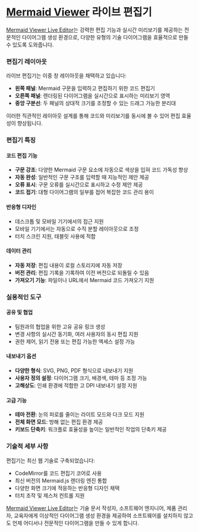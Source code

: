 # [Mermaid Viewer](https://mermaidviewer.com) 라이브 편집기

[Mermaid Viewer Live Editor](https://mermaidviewer.com/editor)는 강력한 편집 기능과 실시간 미리보기를 제공하는 전문적인 다이어그램 생성 환경으로, 다양한 유형의 기술 다이어그램을 효율적으로 만들 수 있도록 도와줍니다.

### 편집기 레이아웃

라이브 편집기는 이중 창 레이아웃을 채택하고 있습니다:
- **왼쪽 패널**: Mermaid 구문을 입력하고 편집하기 위한 코드 편집기
- **오른쪽 패널**: 렌더링된 다이어그램을 실시간으로 표시하는 미리보기 영역
- **중앙 구분선**: 두 패널의 상대적 크기를 조정할 수 있는 드래그 가능한 분리대

이러한 직관적인 레이아웃 설계를 통해 코드와 미리보기를 동시에 볼 수 있어 편집 효율성이 향상됩니다.

### 편집기 특징

#### 코드 편집 기능
- **구문 강조**: 다양한 Mermaid 구문 요소에 자동으로 색상을 입혀 코드 가독성 향상
- **자동 완성**: 일반적인 구문 구조를 입력할 때 지능적인 제안 제공
- **오류 표시**: 구문 오류를 실시간으로 표시하고 수정 제안 제공
- **코드 접기**: 대형 다이어그램의 일부를 접어 복잡한 코드 관리 용이

#### 반응형 디자인
- 데스크톱 및 모바일 기기에서의 접근 지원
- 모바일 기기에서는 자동으로 수직 분할 레이아웃으로 조정
- 터치 스크린 지원, 태블릿 사용에 적합

#### 데이터 관리
- **자동 저장**: 편집 내용이 로컬 스토리지에 자동 저장
- **버전 관리**: 편집 기록을 기록하여 이전 버전으로 되돌릴 수 있음
- **가져오기 기능**: 파일이나 URL에서 Mermaid 코드 가져오기 지원

### 실용적인 도구

#### 공유 및 협업
- 팀원과의 협업을 위한 고유 공유 링크 생성
- 변경 사항의 실시간 동기화, 여러 사용자의 동시 편집 지원
- 권한 제어, 읽기 전용 또는 편집 가능한 액세스 설정 가능

#### 내보내기 옵션
- **다양한 형식**: SVG, PNG, PDF 형식으로 내보내기 지원
- **사용자 정의 설정**: 다이어그램 크기, 배경색, 테마 등 조정 가능
- **고해상도**: 인쇄 환경에 적합한 고 DPI 내보내기 설정 지원

#### 고급 기능
- **테마 전환**: 눈의 피로를 줄이는 라이트 모드와 다크 모드 지원
- **전체 화면 모드**: 방해 없는 편집 환경 제공
- **키보드 단축키**: 워크플로 효율성을 높이는 일반적인 작업의 단축키 제공

### 기술적 세부 사항

편집기는 최신 웹 기술로 구축되었습니다:
- CodeMirror를 코드 편집기 코어로 사용
- 최신 버전의 Mermaid.js 렌더링 엔진 통합
- 다양한 화면 크기에 적응하는 반응형 디자인 채택
- 터치 조작 및 제스처 컨트롤 지원

[Mermaid Viewer Live Editor](https://mermaidviewer.com/editor)는 기술 문서 작성자, 소프트웨어 엔지니어, 제품 관리자, 교육자에게 이상적인 다이어그램 생성 환경을 제공하여 소프트웨어를 설치하지 않고도 언제 어디서나 전문적인 다이어그램을 만들 수 있게 합니다. 